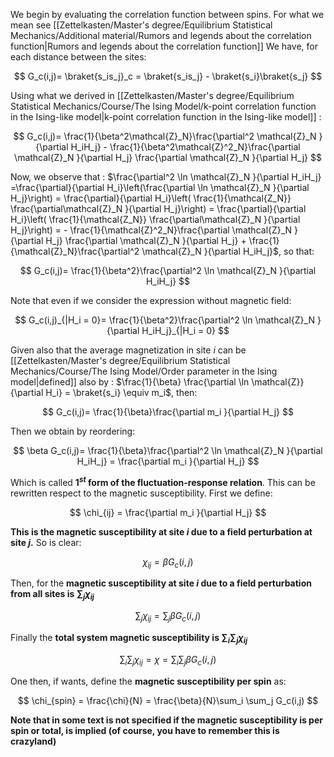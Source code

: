  We begin by evaluating the correlation function between spins. For what we mean see [[Zettelkasten/Master's degree/Equilibrium Statistical Mechanics/Additional material/Rumors and legends about the correlation function|Rumors and legends about the correlation function]]
We have, for each distance between the sites:

$$ G_c(i,j)= \braket{s_is_j}_c = \braket{s_is_j} - \braket{s_i}\braket{s_j}  $$

Using what we derived in [[Zettelkasten/Master's degree/Equilibrium Statistical Mechanics/Course/The Ising Model/k-point correlation function in the Ising-like model|k-point correlation function in the Ising-like model]] :

$$ G_c(i,j)= \frac{1}{\beta^2\mathcal{Z}_N}\frac{\partial^2 \mathcal{Z}_N }{\partial H_iH_j} - \frac{1}{\beta^2\mathcal{Z}^2_N}\frac{\partial \mathcal{Z}_N }{\partial H_j} \frac{\partial \mathcal{Z}_N }{\partial H_j} $$

Now, we observe that : $\frac{\partial^2 \ln \mathcal{Z}_N }{\partial H_iH_j} =\frac{\partial}{\partial H_i}\left(\frac{\partial \ln \mathcal{Z}_N }{\partial H_j}\right) = \frac{\partial}{\partial H_i}\left( \frac{1}{\mathcal{Z_N}} \frac{\partial\mathcal{Z}_N }{\partial H_j}\right) = \frac{\partial}{\partial H_i}\left( \frac{1}{\mathcal{Z_N}} \frac{\partial\mathcal{Z}_N }{\partial H_j}\right) =  - \frac{1}{\mathcal{Z}^2_N}\frac{\partial \mathcal{Z}_N }{\partial H_j} \frac{\partial \mathcal{Z}_N }{\partial H_j} + \frac{1}{\mathcal{Z}_N}\frac{\partial^2 \mathcal{Z}_N }{\partial H_iH_j}$, so that:

$$ G_c(i,j)= \frac{1}{\beta^2}\frac{\partial^2 \ln \mathcal{Z}_N }{\partial H_iH_j} $$

Note that even if we consider the expression without magnetic field:

$$ G_c(i,j)_{|H_i = 0}= \frac{1}{\beta^2}\frac{\partial^2 \ln \mathcal{Z}_N }{\partial H_iH_j}_{|H_i = 0} $$

Given also that the average magnetization in site $i$ can be [[Zettelkasten/Master's degree/Equilibrium Statistical Mechanics/Course/The Ising Model/Order parameter in the Ising model|defined]] also by : $\frac{1}{\beta} \frac{\partial \ln \mathcal{Z}}{\partial H_i} = \braket{s_i} \equiv m_i$, then:

$$ G_c(i,j)= \frac{1}{\beta}\frac{\partial m_i }{\partial H_j} $$

Then we obtain by reordering:

$$ \beta G_c(i,j)= \frac{1}{\beta}\frac{\partial^2 \ln \mathcal{Z}_N }{\partial H_iH_j} =  \frac{\partial m_i }{\partial H_j} $$

Which is called **1$^{st}$ form of the fluctuation-response relation**.
This can be rewritten respect to the magnetic susceptibility.
First we define:

$$ \chi_{ij} = \frac{\partial m_i }{\partial H_j} $$

**This is the magnetic susceptibility at site $i$ due to a field perturbation at site $j$.**
So is clear:

$$\chi_{ij} = \beta G_c(i,j) $$

Then, for the **magnetic susceptibility at site $i$ due to a field perturbation from all sites is $\sum_j \chi_{ij}$**

$$\sum_j \chi_{ij} = \sum_j\beta G_c(i,j) $$

Finally the **total system magnetic susceptibility is $\sum_i\sum_j \chi_{ij}$**

$$\sum_i\sum_j \chi_{ij} = \chi = \sum_i \sum_j\beta G_c(i,j) $$

One then, if wants, define the **magnetic susceptibility per spin** as:

$$ \chi_{spin} = \frac{\chi}{N} = \frac{\beta}{N}\sum_i \sum_j G_c(i,j) $$

**Note that in some text is not specified if the magnetic susceptibility is per spin or total, is implied (of course, you have to remember this is crazyland)**